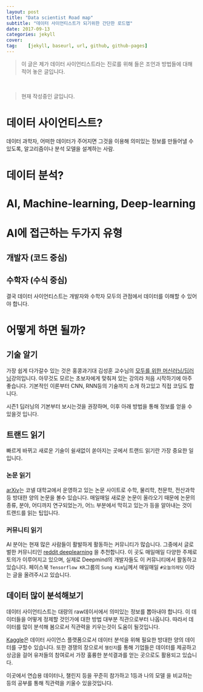 ```yaml
---
layout: post
title: "Data scientist Road map" 
subtitle: "데이터 사이언티스트가 되기위한 간단한 로드맵"
date: 2017-09-13
categories: jekyll
cover:
tag:    [jekyll, baseurl, url, github, github-pages]
---
```


> 이 글은 제가 데이터 사이언티스트라는 진로를 위해 들은 조언과 
방법들에 대해 적어 놓은 글입니다.

<br>  

> 현재 작성중인 글입니다.

# 데이터 사이언티스트?
데이터 과학자, 어떠한 데이터가 주어지면 그것을 이용해 의미있는 정보를
만들어낼 수 있도록, 알고리즘이나 분석 모델을 설계하는 사람.

# 데이터 분석?

# AI, Machine-learning, Deep-learning

# AI에 접근하는 두가지 유형
## 개발자 (코드 중심)

## 수학자 (수식 중심)

결국 데이터 사이언티스트는 개발자와 수학자 모두의 관점에서 데이터를 
이해할 수 있어야 합니다.

# 어떻게 하면 될까?
## 기술 알기
가장 쉽게 다가갈수 있는 것은 홍콩과기대 김성훈 교수님의 [모두를 위한 머신러닝/딥러닝](https://hunkim.github.io/ml/)강의입니다.
아무것도 모르는 초보자에게 맞춰져 있는 강의라 처음 시작하기에 아주 좋습니다.
기본적인 이론부터 CNN, RNN등의 기술까지 소개 하고있고 직접 코딩도 합니다.

시즌1 딥러닝의 기본부터 보시는것을 권장하며, 이후 아래 방법을 통해 정보를 얻을 수 있을것 입니다.

## 트랜드 읽기
빠르게 바뀌고 새로운 기술이 쉴새없이 쏟아지는 곳에서 트랜드 읽기란
가장 중요한 일입니다.

### 논문 읽기
[arXiv](https://arxiv.org/)는 코넬 대학교에서 운영하고 있는 논문 사이트로 
수학, 물리학, 천문학, 전산과학 등 방대한 양의 논문을 볼수 있습니다.
매일매일 새로운 논문이 올라오기 때문에 논문의 종류, 분야, 어디까지 연구되었는가,
어느 부분에서 막히고 있는가 등을 알아내는 것이 트랜드를 읽는 팁입니다.

### 커뮤니티 읽기
AI 분야는 현재 많은 사람들이 활발하게 활동하는 커뮤니티가 많습니다.
그중에서 글로벌한 커뮤니티인 [reddit deeplearning](https://www.reddit.com/r/deeplearning/)
을 추천합니다. 이 곳도 매일매일 다양한 주제로 토의가 이루어지고 있으며, 실제로 Deepmind의
개발자들도 이 커뮤니티에서 활동하고 있습니다. 
페이스북 `Tensorflow KR`그룹의 `Sung Kim`님께서 매일매일 `#오늘의레딧` 이라는 글을 
올려주시고 있습니다. 

## 데이터 많이 분석해보기
데이터 사이언티스트는 대량의 raw데이서에서 의미있는 정보를 뽑아내야 합니다.
이 데이터들을 어떻게 정제할 것인가에 대한 방법 대부분 직관으로부터 나옵니다.
따라서 데이터를 많이 분석해 봄으로서 직관력을 키우는것이 도움이 될것입니다.

[Kaggle](https://www.kaggle.com/)은 데이터 사이언스 플랫폼으로서
데이터 분석을 위해 필요한 방대한 양의 데이터를 구할수 있습니다. 또한 
경쟁의 장으로서 `챌린지`를 통해 기업들은 데이터를 제공하고 상금을 걸어
유저들의 참여로서 가장 훌륭한 분석결과를 얻는 곳으로도 활용되고 있습니다.

이곳에서 연습용 데이터나, 챌린지 등을 꾸준히 참가하고 1등과 나의 모델
을 비교하는 등의 공부를 통해 직관력을 키울수 있을것입니다.

